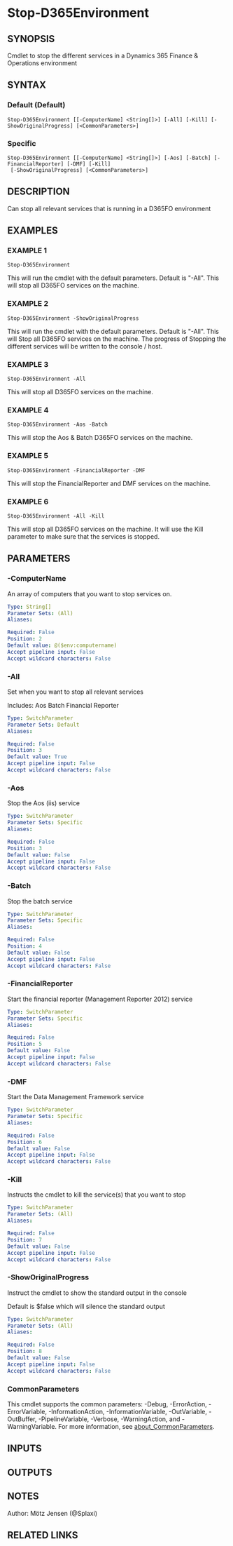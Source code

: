 ﻿---
external help file: d365fo.tools-help.xml
Module Name: d365fo.tools
online version:
schema: 2.0.0
---

# Stop-D365Environment

## SYNOPSIS
Cmdlet to stop the different services in a Dynamics 365 Finance & Operations environment

## SYNTAX

### Default (Default)
```
Stop-D365Environment [[-ComputerName] <String[]>] [-All] [-Kill] [-ShowOriginalProgress] [<CommonParameters>]
```

### Specific
```
Stop-D365Environment [[-ComputerName] <String[]>] [-Aos] [-Batch] [-FinancialReporter] [-DMF] [-Kill]
 [-ShowOriginalProgress] [<CommonParameters>]
```

## DESCRIPTION
Can stop all relevant services that is running in a D365FO environment

## EXAMPLES

### EXAMPLE 1
```
Stop-D365Environment
```

This will run the cmdlet with the default parameters.
Default is "-All".
This will stop all D365FO services on the machine.

### EXAMPLE 2
```
Stop-D365Environment -ShowOriginalProgress
```

This will run the cmdlet with the default parameters.
Default is "-All".
This will Stop all D365FO services on the machine.
The progress of Stopping the different services will be written to the console / host.

### EXAMPLE 3
```
Stop-D365Environment -All
```

This will stop all D365FO services on the machine.

### EXAMPLE 4
```
Stop-D365Environment -Aos -Batch
```

This will stop the Aos & Batch D365FO services on the machine.

### EXAMPLE 5
```
Stop-D365Environment -FinancialReporter -DMF
```

This will stop the FinancialReporter and DMF services on the machine.

### EXAMPLE 6
```
Stop-D365Environment -All -Kill
```

This will stop all D365FO services on the machine.
It will use the Kill parameter to make sure that the services is stopped.

## PARAMETERS

### -ComputerName
An array of computers that you want to stop services on.

```yaml
Type: String[]
Parameter Sets: (All)
Aliases:

Required: False
Position: 2
Default value: @($env:computername)
Accept pipeline input: False
Accept wildcard characters: False
```

### -All
Set when you want to stop all relevant services

Includes:
Aos
Batch
Financial Reporter

```yaml
Type: SwitchParameter
Parameter Sets: Default
Aliases:

Required: False
Position: 3
Default value: True
Accept pipeline input: False
Accept wildcard characters: False
```

### -Aos
Stop the Aos (iis) service

```yaml
Type: SwitchParameter
Parameter Sets: Specific
Aliases:

Required: False
Position: 3
Default value: False
Accept pipeline input: False
Accept wildcard characters: False
```

### -Batch
Stop the batch service

```yaml
Type: SwitchParameter
Parameter Sets: Specific
Aliases:

Required: False
Position: 4
Default value: False
Accept pipeline input: False
Accept wildcard characters: False
```

### -FinancialReporter
Start the financial reporter (Management Reporter 2012) service

```yaml
Type: SwitchParameter
Parameter Sets: Specific
Aliases:

Required: False
Position: 5
Default value: False
Accept pipeline input: False
Accept wildcard characters: False
```

### -DMF
Start the Data Management Framework service

```yaml
Type: SwitchParameter
Parameter Sets: Specific
Aliases:

Required: False
Position: 6
Default value: False
Accept pipeline input: False
Accept wildcard characters: False
```

### -Kill
Instructs the cmdlet to kill the service(s) that you want to stop

```yaml
Type: SwitchParameter
Parameter Sets: (All)
Aliases:

Required: False
Position: 7
Default value: False
Accept pipeline input: False
Accept wildcard characters: False
```

### -ShowOriginalProgress
Instruct the cmdlet to show the standard output in the console

Default is $false which will silence the standard output

```yaml
Type: SwitchParameter
Parameter Sets: (All)
Aliases:

Required: False
Position: 8
Default value: False
Accept pipeline input: False
Accept wildcard characters: False
```

### CommonParameters
This cmdlet supports the common parameters: -Debug, -ErrorAction, -ErrorVariable, -InformationAction, -InformationVariable, -OutVariable, -OutBuffer, -PipelineVariable, -Verbose, -WarningAction, and -WarningVariable. For more information, see [about_CommonParameters](http://go.microsoft.com/fwlink/?LinkID=113216).

## INPUTS

## OUTPUTS

## NOTES
Author: Mötz Jensen (@Splaxi)

## RELATED LINKS
